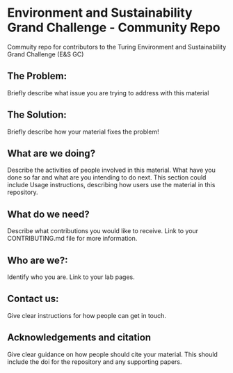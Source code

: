 # Environment and Sustainability Grand Challenge - Community Repo
Commuity repo for contributors to the Turing Environment and Sustainability Grand Challenge (E&S GC)

## The Problem: 
Briefly describe what issue you are trying to address with this material

## The Solution: 
Briefly describe how your material fixes the problem!

## What are we doing?
Describe the activities of people involved in this material. What have you done so far and what are you intending to do next. This section could include Usage instructions, describing how users use the material in this repository.

## What do we need?
Describe what contributions you would like to receive. Link to your CONTRIBUTING.md file for more information.

## Who are we?: 
Identify who you are. Link to your lab pages.

## Contact us: 
Give clear instructions for how people can get in touch.

## Acknowledgements and citation
Give clear guidance on how people should cite your material. This should include the doi for the repository and any supporting papers.
